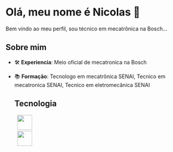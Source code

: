 # Olá, meu nome é Nicolas 👋
Bem vindo ao meu perfil, sou técnico em mecatrônica na Bosch...

## Sobre mim

- 🛠 **Experiencia**: Meio oficial de mecatronica na Bosch
- 📚 **Formação**: Tecnologo em mecatrônica SENAI, Tecnico em mecatronica SENAI, Tecnico em eletromecânica SENAI

  ## Tecnologia
  <code>  <img width = 40px
  src="https://cdn.jsdelivr.net/gh/devicons/devicon@latest/icons/python/python-original.svg" /> </code>
   <code>  <img width = 40px
  src="https://cdn.jsdelivr.net/gh/devicons/devicon@latest/icons/arduino/arduino-original.svg" /> </code>
          
